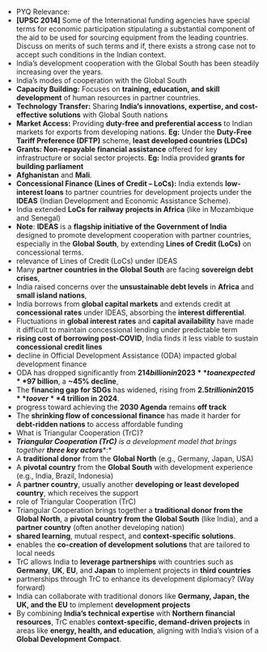 - PYQ Relevance:
- **\[UPSC 2014\]** Some of the International funding agencies have special terms for economic participation stipulating a substantial component of the aid to be used for sourcing equipment from the leading countries. Discuss on merits of such terms and if, there exists a strong case not to accept such conditions in the Indian context.
- India’s development cooperation with the Global South has been steadily increasing over the years.
- India’s modes of cooperation with the Global South
- **Capacity Building:** Focuses on **training, education, and skill development** of human resources in partner countries.
- **Technology Transfer:** Sharing **India’s innovations, expertise, and cost-effective solutions** with Global South nations
- **Market Access:** Providing **duty-free and preferential access** to Indian markets for exports from developing nations. **Eg:** Under the **Duty-Free Tariff Preference (DFTP)** scheme, **least developed countries (LDCs)**
- **Grants: Non-repayable financial assistance** offered for key infrastructure or social sector projects. **Eg:** India provided **grants for building parliament**
- **Afghanistan** and **Mali**.
- **Concessional Finance (Lines of Credit – LoCs):** India extends **low-interest loans** to partner countries for development projects under the **IDEAS** (Indian Development and Economic Assistance Scheme).
- India extended **LoCs for railway projects in Africa** (like in Mozambique and Senegal)
- **Note**: **IDEAS** is a **flagship initiative of the Government of India** designed to promote development cooperation with partner countries, especially in the **Global South**, by extending **Lines of Credit (LoCs)** on concessional terms.
- relevance of Lines of Credit (LoCs) under IDEAS
- Many **partner countries in the Global South** are facing **sovereign debt crises**,
- India raised concerns over the **unsustainable debt levels** in **Africa** and **small island nations**,
- India borrows from **global capital markets** and extends credit at **concessional rates** under IDEAS, absorbing the **interest differential**.
- Fluctuations in **global interest rates** and **capital availability** have made it difficult to maintain concessional lending under predictable term
- **rising cost of borrowing post-COVID**, India finds it less viable to sustain **concessional credit lines**
- decline in Official Development Assistance (ODA) impacted global development finance
- ODA has dropped significantly from **$214 billion in 2023** to an expected **$97 billion**, a **~45% decline**,
- The **financing gap for SDGs** has widened, rising from **$2.5 trillion in 2015** to over **$4 trillion in 2024**.
- progress toward achieving the **2030 Agenda** remains **off track**
- The **shrinking flow of concessional finance** has made it harder for **debt-ridden nations** to access affordable funding
- What is Triangular Cooperation (TrC)?
- ***Triangular Cooperation (TrC)*** *is a development model that brings together* ***three key actors****:*
- A **traditional donor** from the **Global North** (e.g., Germany, Japan, USA)
- A **pivotal country** from the **Global South** with development experience (e.g., India, Brazil, Indonesia)
- A **partner country**, usually another **developing or least developed country**, which receives the support
- role of Triangular Cooperation (TrC)
- Triangular Cooperation brings together a **traditional donor from the Global North**, a **pivotal country from the Global South** (like India), and a **partner country** (often another developing nation)
- **shared learning**, mutual respect, and **context-specific solutions**.
- enables the **co-creation of development solutions** that are tailored to local needs
- TrC allows India to **leverage partnerships** with countries such as **Germany**, **UK**, **EU**, and **Japan** to implement projects in **third countries**
- partnerships through TrC to enhance its development diplomacy? (Way forward)
- India can collaborate with traditional donors like **Germany, Japan, the UK, and the EU** to implement **development projects**
- By combining **India’s technical expertise** with **Northern financial resources**, TrC enables **context-specific, demand-driven projects** in areas like **energy, health, and education**, aligning with India’s vision of a **Global Development Compact**.

